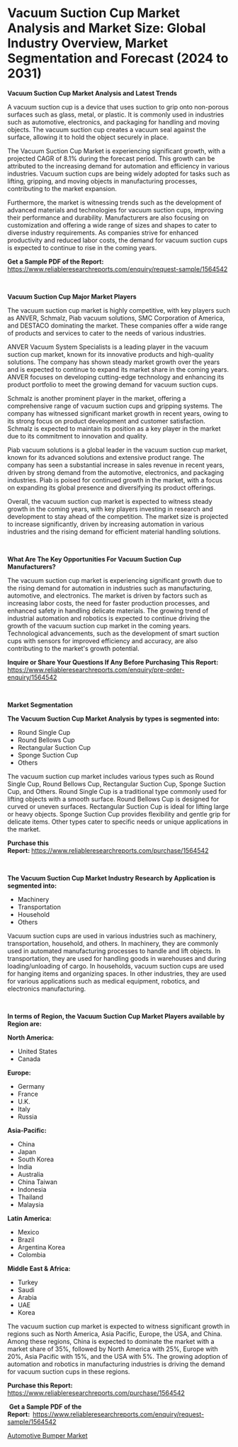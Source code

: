 <p><h1>Vacuum Suction Cup Market Analysis and Market Size: Global Industry Overview, Market Segmentation and Forecast (2024 to 2031)</h1></p><p><strong>Vacuum Suction Cup Market Analysis and Latest Trends</strong></p>
<p><p>A vacuum suction cup is a device that uses suction to grip onto non-porous surfaces such as glass, metal, or plastic. It is commonly used in industries such as automotive, electronics, and packaging for handling and moving objects. The vacuum suction cup creates a vacuum seal against the surface, allowing it to hold the object securely in place.</p><p>The Vacuum Suction Cup Market is experiencing significant growth, with a projected CAGR of 8.1% during the forecast period. This growth can be attributed to the increasing demand for automation and efficiency in various industries. Vacuum suction cups are being widely adopted for tasks such as lifting, gripping, and moving objects in manufacturing processes, contributing to the market expansion.</p><p>Furthermore, the market is witnessing trends such as the development of advanced materials and technologies for vacuum suction cups, improving their performance and durability. Manufacturers are also focusing on customization and offering a wide range of sizes and shapes to cater to diverse industry requirements. As companies strive for enhanced productivity and reduced labor costs, the demand for vacuum suction cups is expected to continue to rise in the coming years.</p></p>
<p><strong>Get a Sample PDF of the Report:&nbsp;</strong> <a href="https://www.reliableresearchreports.com/enquiry/request-sample/1564542">https://www.reliableresearchreports.com/enquiry/request-sample/1564542</a></p>
<p>&nbsp;</p>
<p><strong>Vacuum Suction Cup Major Market Players</strong></p>
<p><p>The vacuum suction cup market is highly competitive, with key players such as ANVER, Schmalz, Piab vacuum solutions, SMC Corporation of America, and DESTACO dominating the market. These companies offer a wide range of products and services to cater to the needs of various industries.</p><p>ANVER Vacuum System Specialists is a leading player in the vacuum suction cup market, known for its innovative products and high-quality solutions. The company has shown steady market growth over the years and is expected to continue to expand its market share in the coming years. ANVER focuses on developing cutting-edge technology and enhancing its product portfolio to meet the growing demand for vacuum suction cups.</p><p>Schmalz is another prominent player in the market, offering a comprehensive range of vacuum suction cups and gripping systems. The company has witnessed significant market growth in recent years, owing to its strong focus on product development and customer satisfaction. Schmalz is expected to maintain its position as a key player in the market due to its commitment to innovation and quality.</p><p>Piab vacuum solutions is a global leader in the vacuum suction cup market, known for its advanced solutions and extensive product range. The company has seen a substantial increase in sales revenue in recent years, driven by strong demand from the automotive, electronics, and packaging industries. Piab is poised for continued growth in the market, with a focus on expanding its global presence and diversifying its product offerings.</p><p>Overall, the vacuum suction cup market is expected to witness steady growth in the coming years, with key players investing in research and development to stay ahead of the competition. The market size is projected to increase significantly, driven by increasing automation in various industries and the rising demand for efficient material handling solutions.</p></p>
<p>&nbsp;</p>
<p><strong>What Are The Key Opportunities For Vacuum Suction Cup Manufacturers?</strong></p>
<p><p>The vacuum suction cup market is experiencing significant growth due to the rising demand for automation in industries such as manufacturing, automotive, and electronics. The market is driven by factors such as increasing labor costs, the need for faster production processes, and enhanced safety in handling delicate materials. The growing trend of industrial automation and robotics is expected to continue driving the growth of the vacuum suction cup market in the coming years. Technological advancements, such as the development of smart suction cups with sensors for improved efficiency and accuracy, are also contributing to the market's growth potential.</p></p>
<p><strong>Inquire or Share Your Questions If Any Before Purchasing This Report:</strong> <a href="https://www.reliableresearchreports.com/enquiry/pre-order-enquiry/1564542">https://www.reliableresearchreports.com/enquiry/pre-order-enquiry/1564542</a></p>
<p>&nbsp;</p>
<p><strong>Market Segmentation</strong></p>
<p><strong>The Vacuum Suction Cup Market Analysis by types is segmented into:</strong></p>
<p><ul><li>Round Single Cup</li><li>Round Bellows Cup</li><li>Rectangular Suction Cup</li><li>Sponge Suction Cup</li><li>Others</li></ul></p>
<p><p>The vacuum suction cup market includes various types such as Round Single Cup, Round Bellows Cup, Rectangular Suction Cup, Sponge Suction Cup, and Others. Round Single Cup is a traditional type commonly used for lifting objects with a smooth surface. Round Bellows Cup is designed for curved or uneven surfaces. Rectangular Suction Cup is ideal for lifting large or heavy objects. Sponge Suction Cup provides flexibility and gentle grip for delicate items. Other types cater to specific needs or unique applications in the market.</p></p>
<p><strong>Purchase this Report:&nbsp;</strong><a href="https://www.reliableresearchreports.com/purchase/1564542">https://www.reliableresearchreports.com/purchase/1564542</a></p>
<p>&nbsp;</p>
<p><strong>The Vacuum Suction Cup Market Industry Research by Application is segmented into:</strong></p>
<p><ul><li>Machinery</li><li>Transportation</li><li>Household</li><li>Others</li></ul></p>
<p><p>Vacuum suction cups are used in various industries such as machinery, transportation, household, and others. In machinery, they are commonly used in automated manufacturing processes to handle and lift objects. In transportation, they are used for handling goods in warehouses and during loading/unloading of cargo. In households, vacuum suction cups are used for hanging items and organizing spaces. In other industries, they are used for various applications such as medical equipment, robotics, and electronics manufacturing.</p></p>
<p>&nbsp;</p>
<p><strong>In terms of Region, the Vacuum Suction Cup Market Players available by Region are:</strong></p>
<p>
    <p> <strong> North America: </strong>
        <ul>
            <li>United States</li>
            <li>Canada</li>
        </ul>
        </p> 
    <p> <strong> Europe: </strong>
        <ul>
            <li>Germany</li>
            <li>France</li>
            <li>U.K.</li>
            <li>Italy</li>
            <li>Russia</li>
        </ul>
        </p> 
    <p> <strong> Asia-Pacific: </strong>
        <ul>
            <li>China</li>
            <li>Japan</li>
            <li>South Korea</li>
            <li>India</li>
            <li>Australia</li>
            <li>China Taiwan</li>
            <li>Indonesia</li>
            <li>Thailand</li>
            <li>Malaysia</li>
        </ul>
        </p> 
    <p> <strong> Latin America: </strong>
        <ul>
            <li>Mexico</li>
            <li>Brazil</li>
            <li>Argentina Korea</li>
            <li>Colombia</li>
        </ul>
        </p> 
    <p> <strong> Middle East & Africa: </strong>
        <ul>
            <li>Turkey</li>
            <li>Saudi</li>
            <li>Arabia</li>
            <li>UAE</li>
            <li>Korea</li>
        </ul>
    </p>
    </p>
<p><p>The vacuum suction cup market is expected to witness significant growth in regions such as North America, Asia Pacific, Europe, the USA, and China. Among these regions, China is expected to dominate the market with a market share of 35%, followed by North America with 25%, Europe with 20%, Asia Pacific with 15%, and the USA with 5%. The growing adoption of automation and robotics in manufacturing industries is driving the demand for vacuum suction cups in these regions.</p></p>
<p><strong>Purchase this Report: </strong><a href="https://www.reliableresearchreports.com/purchase/1564542">https://www.reliableresearchreports.com/purchase/1564542</a></p>
<p>&nbsp;<strong>Get a Sample PDF of the Report:&nbsp;&nbsp;</strong><a href="https://www.reliableresearchreports.com/enquiry/request-sample/1564542">https://www.reliableresearchreports.com/enquiry/request-sample/1564542</a></p>
<p><strong></strong></p>
<p><p><a href="https://adventurous-uranium-ef9.notion.site/Automotive-Bumper-Market-Offer-Valuable-Insights-into-Market-Size-Market-Share-Market-Trends-and--067dfcc1b42248c0b5970afb5f7a75db">Automotive Bumper Market</a></p></p>